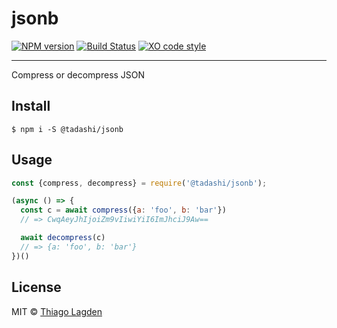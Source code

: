 # jsonb

[![NPM version][npm-img]][npm]
[![Build Status][ci-img]][ci]
[![XO code style][xo-img]][xo]


[npm-img]:         https://img.shields.io/npm/v/@tadashi/jsonb.svg
[npm]:             https://www.npmjs.com/package/@tadashi/jsonb
[ci-img]:          https://travis-ci.org/lagden/jsonb.svg
[ci]:              https://travis-ci.org/lagden/jsonb
[xo-img]:          https://img.shields.io/badge/code_style-XO-5ed9c7.svg
[xo]:              https://github.com/sindresorhus/xo

-----

Compress or decompress JSON

## Install

```
$ npm i -S @tadashi/jsonb
```


## Usage

```js
const {compress, decompress} = require('@tadashi/jsonb');

(async () => {
  const c = await compress({a: 'foo', b: 'bar'})
  // => CwqAeyJhIjoiZm9vIiwiYiI6ImJhciJ9Aw==

  await decompress(c)
  // => {a: 'foo', b: 'bar'}  
})()

```


## License

MIT © [Thiago Lagden](http://lagden.in)
